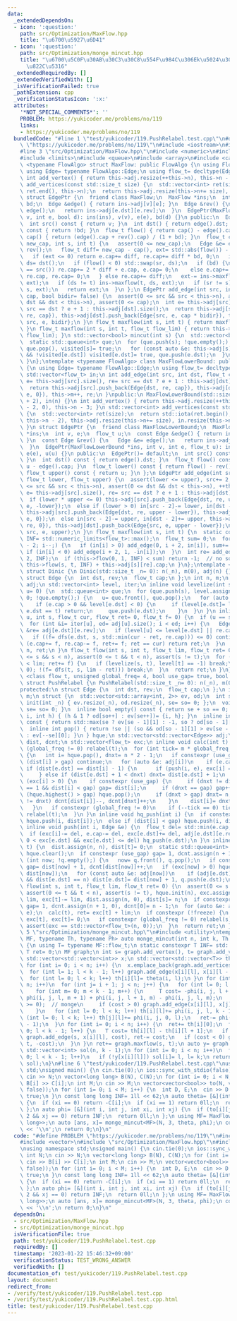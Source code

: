 ```yaml
---
data:
  _extendedDependsOn:
  - icon: ':question:'
    path: src/Optimization/MaxFlow.hpp
    title: "\u6700\u5927\u6D41"
  - icon: ':question:'
    path: src/Optimization/monge_mincut.hpp
    title: "\u6700\u5C0F\u30AB\u30C3\u30C8\u554F\u984C\u306Ek\u5024\u3078\u306E\u4E00\
      \u822C\u5316"
  _extendedRequiredBy: []
  _extendedVerifiedWith: []
  _isVerificationFailed: true
  _pathExtension: cpp
  _verificationStatusIcon: ':x:'
  attributes:
    '*NOT_SPECIAL_COMMENTS*': ''
    PROBLEM: https://yukicoder.me/problems/no/119
    links:
    - https://yukicoder.me/problems/no/119
  bundledCode: "#line 1 \"test/yukicoder/119.PushRelabel.test.cpp\"\n#define PROBLEM\
    \ \"https://yukicoder.me/problems/no/119\"\n#include <iostream>\n#include <vector>\n\
    #line 3 \"src/Optimization/MaxFlow.hpp\"\n#include <numeric>\n#include <algorithm>\n\
    #include <limits>\n#include <queue>\n#include <array>\n#include <cassert>\ntemplate\
    \ <typename FlowAlgo> struct MaxFlow: public FlowAlgo {\n using FlowAlgo::FlowAlgo;\n\
    \ using Edge= typename FlowAlgo::Edge;\n using flow_t= decltype(Edge::cap);\n\
    \ int add_vertex() { return this->adj.resize(++this->n), this->n - 1; }\n std::vector<int>\
    \ add_vertices(const std::size_t size) {\n  std::vector<int> ret(size);\n  std::iota(ret.begin(),\
    \ ret.end(), this->n);\n  return this->adj.resize(this->n+= size), ret;\n }\n\
    \ struct EdgePtr {\n  friend class MaxFlow;\n  MaxFlow *ins;\n  int v, e;\n  bool\
    \ bd;\n  Edge &edge() { return ins->adj[v][e]; }\n  Edge &rev() {\n   Edge &e=\
    \ edge();\n   return ins->adj[e.dst][e.rev];\n  }\n  EdgePtr(MaxFlow *ins, int\
    \ v, int e, bool d): ins(ins), v(v), e(e), bd(d) {}\n public:\n  EdgePtr()= default;\n\
    \  int src() const { return v; }\n  int dst() { return edge().dst; }\n  bool is_direct()\
    \ const { return !bd; }\n  flow_t flow() { return cap() - edge().cap; }\n  flow_t\
    \ cap() { return (edge().cap + rev().cap) / (1 + bd); }\n  flow_t change_cap(flow_t\
    \ new_cap, int s, int t) {\n   assert(0 <= new_cap);\n   Edge &e= edge(), &re=\
    \ rev();\n   flow_t diff= new_cap - cap(), ext= std::abs(flow()) - new_cap;\n\
    \   if (ext <= 0) return e.cap+= diff, re.cap+= diff * bd, 0;\n   int sr= src(),\
    \ ds= dst();\n   if (flow() < 0) std::swap(sr, ds);\n   if (bd) {\n    if (sr\
    \ == src()) re.cap+= 2 * diff + e.cap, e.cap= 0;\n    else e.cap+= 2 * diff +\
    \ re.cap, re.cap= 0;\n   } else re.cap+= diff;\n   ext-= ins->maxflow(sr, ds,\
    \ ext);\n   if (ds != t) ins->maxflow(t, ds, ext);\n   if (sr != s) ins->maxflow(sr,\
    \ s, ext);\n   return ext;\n  }\n };\n EdgePtr add_edge(int src, int dst, flow_t\
    \ cap, bool bidir= false) {\n  assert(0 <= src && src < this->n), assert(0 <=\
    \ dst && dst < this->n), assert(0 <= cap);\n  int e= this->adj[src].size(), re=\
    \ src == dst ? e + 1 : this->adj[dst].size();\n  return this->adj[src].push_back(Edge{dst,\
    \ re, cap}), this->adj[dst].push_back(Edge{src, e, cap * bidir}), this->m++, EdgePtr{this,\
    \ src, e, bidir};\n }\n flow_t maxflow(int s, int t) { return maxflow(s, t, std::numeric_limits<flow_t>::max());\
    \ }\n flow_t maxflow(int s, int t, flow_t flow_lim) { return this->flow(s, t,\
    \ flow_lim); }\n std::vector<bool> mincut(int s) {\n  std::vector<bool> visited(this->n);\n\
    \  static std::queue<int> que;\n  for (que.push(s); !que.empty();) {\n   s= que.front(),\
    \ que.pop(), visited[s]= true;\n   for (const auto &e: this->adj[s])\n    if (e.cap\
    \ && !visited[e.dst]) visited[e.dst]= true, que.push(e.dst);\n  }\n  return visited;\n\
    \ }\n};\ntemplate <typename FlowAlgo> class MaxFlowLowerBound: public FlowAlgo\
    \ {\n using Edge= typename FlowAlgo::Edge;\n using flow_t= decltype(Edge::cap);\n\
    \ std::vector<flow_t> in;\n int add_edge(int src, int dst, flow_t cap) {\n  int\
    \ e= this->adj[src].size(), re= src == dst ? e + 1 : this->adj[dst].size();\n\
    \  return this->adj[src].push_back(Edge{dst, re, cap}), this->adj[dst].push_back(Edge{src,\
    \ e, 0}), this->m++, re;\n }\npublic:\n MaxFlowLowerBound(std::size_t n= 0): FlowAlgo(n\
    \ + 2), in(n) {}\n int add_vertex() { return this->adj.resize(++this->n), in.resize(this->n\
    \ - 2, 0), this->n - 3; }\n std::vector<int> add_vertices(const std::size_t size)\
    \ {\n  std::vector<int> ret(size);\n  return std::iota(ret.begin(), ret.end(),\
    \ this->n - 2), this->adj.resize(this->n+= size), in.resize(this->n - 2, 0), ret;\n\
    \ }\n struct EdgePtr {\n  friend class MaxFlowLowerBound;\n  MaxFlowLowerBound\
    \ *ins;\n  int v, e;\n  flow_t u;\n  const Edge &edge() { return ins->adj[v][e];\
    \ }\n  const Edge &rev() {\n   Edge &e= edge();\n   return ins->adj[e.dst][e.rev];\n\
    \  }\n  EdgePtr(MaxFlowLowerBound *ins, int v, int e, flow_t u): ins(ins), v(v),\
    \ e(e), u(u) {}\n public:\n  EdgePtr()= default;\n  int src() const { return v;\
    \ }\n  int dst() const { return edge().dst; }\n  flow_t flow() const { return\
    \ u - edge().cap; }\n  flow_t lower() const { return flow() - rev().cap; }\n \
    \ flow_t upper() const { return u; }\n };\n EdgePtr add_edge(int src, int dst,\
    \ flow_t lower, flow_t upper) {\n  assert(lower <= upper), src+= 2, dst+= 2, assert(0\
    \ <= src && src < this->n), assert(0 <= dst && dst < this->n), ++this->m;\n  int\
    \ e= this->adj[src].size(), re= src == dst ? e + 1 : this->adj[dst].size();\n\
    \  if (lower * upper <= 0) this->adj[src].push_back(Edge{dst, re, upper}), this->adj[dst].push_back(Edge{src,\
    \ e, -lower});\n  else if (lower > 0) in[src - 2]-= lower, in[dst - 2]+= lower,\
    \ this->adj[src].push_back(Edge{dst, re, upper - lower}), this->adj[dst].push_back(Edge{src,\
    \ e, 0});\n  else in[src - 2]-= upper, in[dst - 2]+= upper, this->adj[src].push_back(Edge{dst,\
    \ re, 0}), this->adj[dst].push_back(Edge{src, e, upper - lower});\n  return EdgePtr(this,\
    \ src, e, upper);\n }\n flow_t maxflow(int s, int t) {\n  static constexpr flow_t\
    \ INF= std::numeric_limits<flow_t>::max();\n  flow_t sum= 0;\n  for (int i= this->n\
    \ - 2; i--;) {\n   if (in[i] > 0) add_edge(0, i + 2, in[i]), sum+= in[i];\n  \
    \ if (in[i] < 0) add_edge(i + 2, 1, -in[i]);\n  }\n  int re= add_edge(t+= 2, s+=\
    \ 2, INF);\n  if (this->flow(0, 1, INF) < sum) return -1;  // no solution\n  return\
    \ this->flow(s, t, INF) + this->adj[s][re].cap;\n }\n};\ntemplate <class flow_t>\
    \ struct Dinic {\n Dinic(std::size_t _n= 0): n(_n), m(0), adj(n) {}\nprotected:\n\
    \ struct Edge {\n  int dst, rev;\n  flow_t cap;\n };\n int n, m;\n std::vector<std::vector<Edge>>\
    \ adj;\n std::vector<int> level, iter;\n inline void levelize(int s, int t, int\
    \ u= 0) {\n  std::queue<int> que;\n  for (que.push(s), level.assign(n, -1), level[s]=\
    \ 0; !que.empty();) {\n   u= que.front(), que.pop();\n   for (auto &e: adj[u])\n\
    \    if (e.cap > 0 && level[e.dst] < 0) {\n     if (level[e.dst]= level[u] + 1;\
    \ e.dst == t) return;\n     que.push(e.dst);\n    }\n  }\n }\n inline flow_t dfs(int\
    \ u, int s, flow_t cur, flow_t ret= 0, flow_t f= 0) {\n  if (u == s) return cur;\n\
    \  for (int &i= iter[u], ed= adj[u].size(); i < ed; i++) {\n   Edge &e= adj[u][i],\
    \ &re= adj[e.dst][e.rev];\n   if (level[u] <= level[e.dst] || re.cap == 0) continue;\n\
    \   if ((f= dfs(e.dst, s, std::min(cur - ret, re.cap))) <= 0) continue;\n   if\
    \ (e.cap+= f, re.cap-= f, ret+= f; ret == cur) return ret;\n  }\n  return level[u]=\
    \ n, ret;\n }\n flow_t flow(int s, int t, flow_t lim, flow_t ret= 0) {\n  assert(0\
    \ <= s && s < n), assert(0 <= t && t < n), assert(s != t);\n  for (flow_t f; ret\
    \ < lim; ret+= f) {\n   if (levelize(s, t), level[t] == -1) break;\n   if (iter.assign(n,\
    \ 0); !(f= dfs(t, s, lim - ret))) break;\n  }\n  return ret;\n }\n};\ntemplate\
    \ <class flow_t, unsigned global_freq= 4, bool use_gap= true, bool freeze= false>\
    \ struct PushRelabel {\n PushRelabel(std::size_t _n= 0): n(_n), m(0), adj(n) {}\n\
    protected:\n struct Edge {\n  int dst, rev;\n  flow_t cap;\n };\n int n, gap,\
    \ m;\n struct {\n  std::vector<std::array<int, 2>> ev, od;\n  int se, so;\n  void\
    \ init(int _n) { ev.resize(_n), od.resize(_n), se= so= 0; };\n  void clear() {\
    \ se= so= 0; }\n  inline bool empty() const { return se + so == 0; }\n  void push(int\
    \ i, int h) { (h & 1 ? od[so++] : ev[se++])= {i, h}; }\n  inline int highest()\
    \ const { return std::max(se ? ev[se - 1][1] : -1, so ? od[so - 1][1] : -1); }\n\
    \  inline int pop() { return !se || (so && od[so - 1][1] > ev[se - 1][1]) ? od[--so][0]\
    \ : ev[--se][0]; }\n } hque;\n std::vector<std::vector<Edge>> adj;\n std::vector<int>\
    \ dist, dcnt;\n std::vector<flow_t> exc;\n inline void calc(int t) {\n  if constexpr\
    \ (global_freq != 0) relabel(t);\n  for (int tick= m * global_freq; !hque.empty();)\
    \ {\n   int i= hque.pop(), dnxt= n * 2 - 1;\n   if constexpr (use_gap)\n    if\
    \ (dist[i] > gap) continue;\n   for (auto &e: adj[i])\n    if (e.cap) {\n    \
    \ if (dist[e.dst] == dist[i] - 1) {\n      if (push(i, e), exc[i] == 0) break;\n\
    \     } else if (dist[e.dst] + 1 < dnxt) dnxt= dist[e.dst] + 1;\n    }\n   if\
    \ (exc[i] > 0) {\n    if constexpr (use_gap) {\n     if (dnxt != dist[i] && dcnt[dist[i]]\
    \ == 1 && dist[i] < gap) gap= dist[i];\n     if (dnxt == gap) gap++;\n     while\
    \ (hque.highest() > gap) hque.pop();\n     if (dnxt > gap) dnxt= n;\n     if (dist[i]\
    \ != dnxt) dcnt[dist[i]]--, dcnt[dnxt]++;\n    }\n    dist[i]= dnxt, hq_push(i);\n\
    \   }\n   if constexpr (global_freq != 0)\n    if (--tick == 0) tick= m * global_freq,\
    \ relabel(t);\n  }\n }\n inline void hq_push(int i) {\n  if constexpr (!use_gap)\
    \ hque.push(i, dist[i]);\n  else if (dist[i] < gap) hque.push(i, dist[i]);\n }\n\
    \ inline void push(int i, Edge &e) {\n  flow_t del= std::min(e.cap, exc[i]);\n\
    \  if (exc[i]-= del, e.cap-= del, exc[e.dst]+= del, adj[e.dst][e.rev].cap+= del;\
    \ 0 < exc[e.dst] && exc[e.dst] <= del) hq_push(e.dst);\n }\n inline void relabel(int\
    \ t) {\n  dist.assign(n, n), dist[t]= 0;\n  static std::queue<int> q;\n  q.push(t),\
    \ hque.clear();\n  if constexpr (use_gap) gap= 1, dcnt.assign(n + 1, 0);\n  for\
    \ (int now; !q.empty();) {\n   now= q.front(), q.pop();\n   if constexpr (use_gap)\
    \ gap= dist[now] + 1, dcnt[dist[now]]++;\n   if (exc[now] > 0) hque.push(now,\
    \ dist[now]);\n   for (const auto &e: adj[now])\n    if (adj[e.dst][e.rev].cap\
    \ && dist[e.dst] == n) dist[e.dst]= dist[now] + 1, q.push(e.dst);\n  }\n }\n flow_t\
    \ flow(int s, int t, flow_t lim, flow_t ret= 0) {\n  assert(0 <= s && s < n),\
    \ assert(0 <= t && t < n), assert(s != t), hque.init(n), exc.assign(n, 0), exc[s]+=\
    \ lim, exc[t]-= lim, dist.assign(n, 0), dist[s]= n;\n  if constexpr (use_gap)\
    \ gap= 1, dcnt.assign(n + 1, 0), dcnt[0]= n - 1;\n  for (auto &e: adj[s]) push(s,\
    \ e);\n  calc(t), ret= exc[t] + lim;\n  if constexpr (!freeze) {\n   exc[s]+=\
    \ exc[t], exc[t]= 0;\n   if constexpr (global_freq != 0) relabel(s);\n   calc(s),\
    \ assert(exc == std::vector<flow_t>(n, 0));\n  }\n  return ret;\n }\n};\n#line\
    \ 5 \"src/Optimization/monge_mincut.hpp\"\n#include <utility>\ntemplate <typename\
    \ MF, typename Th, typename Ph> auto monge_mincut(int n, int k, Th theta, Ph phi)\
    \ {\n using T= typename MF::flow_t;\n static constexpr T INF= std::numeric_limits<T>::max();\n\
    \ T ret= 0;\n MF graph;\n int s= graph.add_vertex(), t= graph.add_vertex();\n\
    \ std::vector<std::vector<int>> x;\n std::vector<std::vector<T>> th(n, std::vector<T>(k));\n\
    \ for (int i= 0; i < n; i++) {\n  x.emplace_back(graph.add_vertices(k - 1));\n\
    \  for (int l= 1; l < k - 1; l++) graph.add_edge(x[i][l], x[i][l - 1], INF);\n\
    \  for (int l= 0; l < k; l++) th[i][l]= theta(i, l);\n }\n for (int i= 0; i <\
    \ n; i++)\n  for (int j= i + 1; j < n; j++) {\n   for (int l= 0; l < k - 1; l++)\n\
    \    for (int m= 0; m < k - 1; m++) {\n     T cost= -phi(i, j, l + 1, m + 1) +\
    \ phi(i, j, l, m + 1) + phi(i, j, l + 1, m) - phi(i, j, l, m);\n     assert(cost\
    \ >= 0);  // monge\n     if (cost > 0) graph.add_edge(x[i][l], x[j][m], cost);\n\
    \    }\n   for (int l= 0; l < k; l++) th[i][l]+= phi(i, j, l, k - 1);\n   for\
    \ (int l= 0; l < k; l++) th[j][l]+= phi(i, j, 0, l);\n   ret-= phi(i, j, 0, k\
    \ - 1);\n  }\n for (int i= 0; i < n; i++) {\n  ret+= th[i][0];\n  for (int l=\
    \ 0; l < k - 1; l++) {\n   T cost= th[i][l] - th[i][l + 1];\n   if (cost > 0)\
    \ graph.add_edge(s, x[i][l], cost), ret-= cost;\n   if (cost < 0) graph.add_edge(x[i][l],\
    \ t, -cost);\n  }\n }\n ret+= graph.maxflow(s, t);\n auto y= graph.mincut(s);\n\
    \ std::vector<int> sol(n, k - 1);\n for (int i= 0; i < n; i++)\n  for (int l=\
    \ 0; l < k - 1; l++)\n   if (!y[x[i][l]]) sol[i]= l, l= k;\n return std::make_pair(ret,\
    \ sol);\n}\n#line 6 \"test/yukicoder/119.PushRelabel.test.cpp\"\nusing namespace\
    \ std;\nsigned main() {\n cin.tie(0);\n ios::sync_with_stdio(false);\n int N;\n\
    \ cin >> N;\n vector<long long> B(N), C(N);\n for (int i= 0; i < N; i++) cin >>\
    \ B[i] >> C[i];\n int M;\n cin >> M;\n vector<vector<bool>> to(N, vector<bool>(N,\
    \ false));\n for (int i= 0; i < M; i++) {\n  int D, E;\n  cin >> D >> E;\n  to[D][E]=\
    \ true;\n }\n const long long INF= 1ll << 62;\n auto theta= [&](int i, int xi)\
    \ {\n  if (xi == 0) return -C[i];\n  if (xi == 1) return 0ll;\n  return -B[i];\n\
    \ };\n auto phi= [&](int i, int j, int xi, int xj) {\n  if (to[i][j] && xi ==\
    \ 2 && xj == 0) return INF;\n  return 0ll;\n };\n using MF= MaxFlow<PushRelabel<long\
    \ long>>;\n auto [ans, x]= monge_mincut<MF>(N, 3, theta, phi);\n cout << -ans\
    \ << '\\n';\n return 0;\n}\n"
  code: "#define PROBLEM \"https://yukicoder.me/problems/no/119\"\n#include <iostream>\n\
    #include <vector>\n#include \"src/Optimization/MaxFlow.hpp\"\n#include \"src/Optimization/monge_mincut.hpp\"\
    \nusing namespace std;\nsigned main() {\n cin.tie(0);\n ios::sync_with_stdio(false);\n\
    \ int N;\n cin >> N;\n vector<long long> B(N), C(N);\n for (int i= 0; i < N; i++)\
    \ cin >> B[i] >> C[i];\n int M;\n cin >> M;\n vector<vector<bool>> to(N, vector<bool>(N,\
    \ false));\n for (int i= 0; i < M; i++) {\n  int D, E;\n  cin >> D >> E;\n  to[D][E]=\
    \ true;\n }\n const long long INF= 1ll << 62;\n auto theta= [&](int i, int xi)\
    \ {\n  if (xi == 0) return -C[i];\n  if (xi == 1) return 0ll;\n  return -B[i];\n\
    \ };\n auto phi= [&](int i, int j, int xi, int xj) {\n  if (to[i][j] && xi ==\
    \ 2 && xj == 0) return INF;\n  return 0ll;\n };\n using MF= MaxFlow<PushRelabel<long\
    \ long>>;\n auto [ans, x]= monge_mincut<MF>(N, 3, theta, phi);\n cout << -ans\
    \ << '\\n';\n return 0;\n}\n"
  dependsOn:
  - src/Optimization/MaxFlow.hpp
  - src/Optimization/monge_mincut.hpp
  isVerificationFile: true
  path: test/yukicoder/119.PushRelabel.test.cpp
  requiredBy: []
  timestamp: '2023-01-22 15:46:32+09:00'
  verificationStatus: TEST_WRONG_ANSWER
  verifiedWith: []
documentation_of: test/yukicoder/119.PushRelabel.test.cpp
layout: document
redirect_from:
- /verify/test/yukicoder/119.PushRelabel.test.cpp
- /verify/test/yukicoder/119.PushRelabel.test.cpp.html
title: test/yukicoder/119.PushRelabel.test.cpp
---
```

